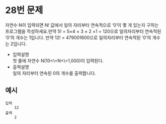 # 28번 문제

자연수 N이 입력되면 N! 값에서 일의 자리부터 연속적으로 ‘0’이 몇 개 있는지 구하는 프로그램을 작성하세요.만약 5! = 5×4 × 3 × 2 ×1 = 120으로 일의자리부터 연속적된 ‘0’의 개수는 1입니다. 만약 12! = 479001600으로 일의자리부터 연속적된 ‘0’의 개수는 2입니다.

<ul>
    <li>입력설명<br>
    첫 줄에 자연수 N(10<\=N<\=1,000)이 입력된다.
    </li>
    <li>출력설명<br>
    일의 자리부터 연속된 0의 개수를 출력합니다.
    </li>
</ul>

## 예시
    입력
        12
    출력
        2